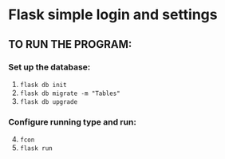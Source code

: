 # Flask simple login and settings

## TO RUN THE PROGRAM:

### Set up the database:
1. ```flask db init```
2. ```flask db migrate -m "Tables"```
3. ```flask db upgrade```

### Configure running type and run:
4. ```fcon```
5. ```flask run```
